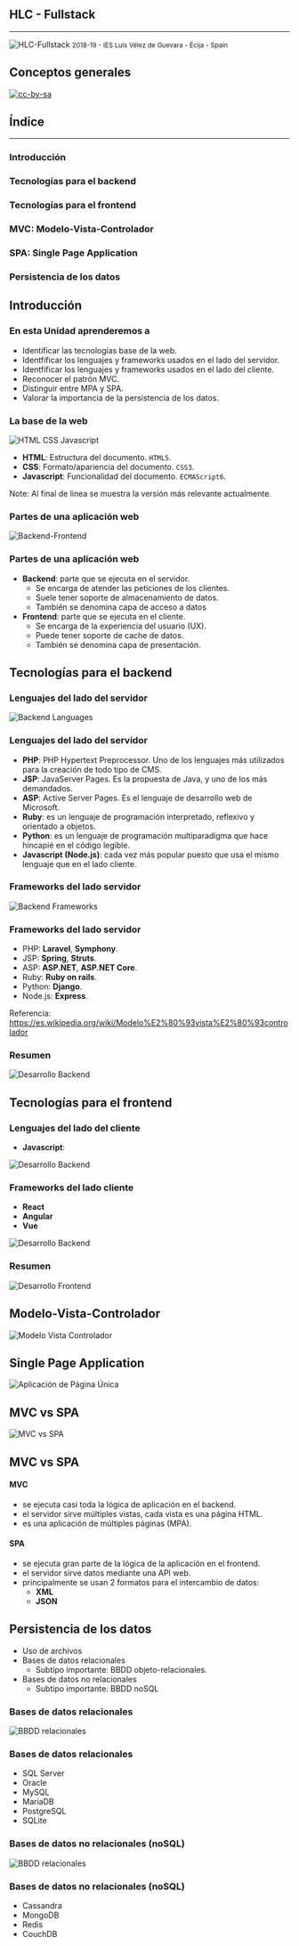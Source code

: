 <!---
Ejemplos de inserción de videos

<video class="stretch" controls><source src="http://clips.vorwaerts-gmbh.de/big_buck_bunny.mp4" type="video/mp4"></video>
<iframe width="560" height="315" src="https://www.youtube.com/embed/3RBq-WlL4cU" frameborder="0" allowfullscreen></iframe>

slide: data-background="#ff0000" 
element: class="fragment" data-fragment-index="1"
-->

## HLC - Fullstack
---
![HLC-Fullstack](http://jamj2000.github.io/hlc-fullstack/hlc-fullstack.png)
<small> 2018-19 - IES Luis Vélez de Guevara - Écija - Spain </small>


## Conceptos generales

[![cc-by-sa](http://jamj2000.github.io/hlc-fullstack/cc-by-sa.png)](http://creativecommons.org/licenses/by-sa/4.0/)


## Índice
--- 
### Introducción
### Tecnologías para el backend
### Tecnologías para el frontend
### MVC: Modelo-Vista-Controlador
### SPA: Single Page Application 
### Persistencia de los datos

<!--- Note: Nota a pie de página. -->



## Introducción


### En esta Unidad aprenderemos a

- Identificar las tecnologías base de la web.
- Identfificar los lenguajes y frameworks usados en el lado del servidor.
- Identfificar los lenguajes y frameworks usados en el lado del cliente.
- Reconocer el patrón MVC.
- Distinguir entre MPA y SPA.
- Valorar la importancia de la persistencia de los datos.


### La base de la web

![HTML CSS Javascript](assets/html-css-js.png)

- **HTML**: Estructura del documento. `HTML5`. 
- **CSS**: Formato/apariencia del documento. `CSS3`.
- **Javascript**: Funcionalidad del documento. `ECMAScript6`.

Note: Al final de línea se muestra la versión más relevante actualmente.


### Partes de una aplicación web

![Backend-Frontend](assets/frontend-backend.png)


### Partes de una aplicación web

- **Backend**: parte que se ejecuta en el servidor.
  - Se encarga de atender las peticiones de los clientes.
  - Suele tener soporte de almacenamiento de datos.
  - También se denomina capa de acceso a datos
- **Frontend**: parte que se ejecuta en el cliente.
  - Se encarga de la experiencia del usuario (UX).
  - Puede tener soporte de cache de datos.
  - También se denomina capa de presentación.



## Tecnologías para el backend


### Lenguajes del lado del servidor

![Backend Languages](assets/backend-languages.png)


### Lenguajes del lado del servidor

- **PHP**: PHP Hypertext Preprocessor. Uno de los lenguajes más utilizados para la creación de todo tipo de CMS.
- **JSP**: JavaServer Pages. Es la propuesta de Java, y uno de los más demandados.
- **ASP**: Active Server Pages. Es el lenguaje de desarrollo web de Microsoft. 
- **Ruby**: es un lenguaje de programación interpretado, reflexivo y orientado a objetos.
- **Python**: es un lenguaje de programación multiparadigma que hace hincapié en el código legible. 
- **Javascript (Node.js)**: cada vez más popular puesto que usa el mismo lenguaje que en el lado cliente.


### Frameworks del lado servidor 

![Backend Frameworks](assets/backend-frameworks.png)


### Frameworks del lado servidor 

- PHP: **Laravel**, **Symphony**.
- JSP: **Spring**, **Struts**.
- ASP: **ASP.NET**, **ASP.NET Core**.
- Ruby: **Ruby on rails**.
- Python: **Django**.
- Node.js: **Express**. 

Referencia: https://es.wikipedia.org/wiki/Modelo%E2%80%93vista%E2%80%93controlador 


### Resumen

![Desarrollo Backend](assets/back-end-development.png)



## Tecnologías para el frontend


### Lenguajes del lado del cliente

- **Javascript**: 

![Desarrollo Backend](assets/javascript.png)


### Frameworks del lado cliente 

- **React**
- **Angular**
- **Vue**

![Desarrollo Backend](assets/react-angular-vue.png)


### Resumen

![Desarrollo Frontend](assets/front-end-development.png)



## Modelo-Vista-Controlador

![Modelo Vista Controlador](assets/MVC.png)


## Single Page Application

![Aplicación de Página Única](assets/SPA.png)


## MVC vs SPA

![MVC vs SPA](assets/mvc-spa.png)


## MVC vs SPA

#### MVC

- se ejecuta casi toda la lógica de aplicación en el backend. 
- el servidor sirve múltiples vistas, cada vista es una página HTML. 
- es una aplicación de múltiples páginas (MPA). 

#### SPA

- se ejecuta gran parte de la lógica de la aplicación en el frontend. 
- el servidor sirve datos mediante una API web. 
- principalmente se usan 2 formatos para el intercambio de datos:
  - **XML**
  - **JSON** 



## Persistencia de los datos

- Uso de archivos
- Bases de datos relacionales
  - Subtipo importante: BBDD objeto-relacionales.
- Bases de datos no relacionales
  - Subtipo importante: BBDD noSQL


### Bases de datos relacionales

![BBDD relacionales](assets/SQL.png)


### Bases de datos relacionales

- SQL Server 
- Oracle
- MySQL
- MariaDB
- PostgreSQL
- SQLite


### Bases de datos no relacionales (noSQL)

![BBDD relacionales](assets/noSQL.png)


### Bases de datos no relacionales (noSQL)

- Cassandra
- MongoDB
- Redis
- CouchDB


